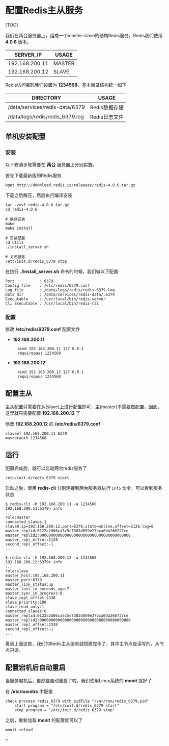 # 配置Redis主从服务

[TOC]

我们在两台服务器上，组成一个master-slave的结构Redis服务。Redis我们使用 **4.0.6** 版本。

| SERVER_IP | USAGE |
| --- | --- |
| 192.168.200.11 | MASTER |
| 192.168.200.12 | SLAVE |

Redis访问密码我们设置为 **1234568**，基本目录结构统一如下

| DIRECTORY | USAGE |
| --- | --- |
| /data/services/redis-data/6379 | Redis数据存储 |
| /data/logs/redis/redis_6379.log | Redis日志文件 |


## 单机安装配置

### 安装

以下安装步骤需要在 **两台** 服务器上分别实施。

首先下载最新版的Redis服务

    wget http://download.redis.io/releases/redis-4.0.6.tar.gz

下载之后解压，然后执行编译安装

    tar -zxvf redis-4.0.6.tar.gz
    cd redis-4.0.6
    
    # 编译安装
    make
    make install
    
    # 安装配置
    cd utils
    ./install_server.sh
    
    # 关闭服务
    /etc/init.d/redis_6379 stop

在执行 **./install_server.sh** 命令的时候，我们做以下配置

    Port           : 6379
    Config file    : /etc/redis/6379.conf
    Log file       : /data/logs/redis/redis-6379.log
    Data dir       : /data/services/redis-data/.6379
    Executable     : /usr/local/bin/redis-server
    Cli Executable : /usr/local/bin/redis-cli


### 配置

修改 **/etc/redis/6379.conf** 配置文件

- **192.168.200.11**

        bind 192.168.200.11 127.0.0.1
        requirepass 1234568

- **192.168.200.12**

        bind 192.168.200.12 127.0.0.1
        requirepass 1234568


## 配置主从

主从配置只需要在从(slave)上进行配置即可，主(master)不需要做配置，因此，这里就只需要配置 **192.168.200.12** 了

修改 **192.168.200.12** 的 **/etc/redis/6379.conf**

    slaveof 192.168.200.11 6379
    masterauth 1234568


## 运行

配置完成后，就可以启动两台redis服务了

    /etc/init.d/redis_6379 start

启动之后，使用 **redis-cli** 分别连接到两台服务器执行 `info` 命令，可以看到服务状态

    $ redis-cli -h 192.168.200.11 -a 1234568
    192.168.200.11:6379> info
    ...
    role:master
    connected_slaves:1
    slave0:ip=192.168.200.12,port=6379,state=online,offset=2128,lag=0
    master_replid:0122a2d06ca5c5c7383d059e27bca0da266727ce
    master_replid2:0000000000000000000000000000000000000000
    master_repl_offset:2128
    second_repl_offset:-1
    ...
    
    $ redis-cli -h 192.168.200.12 -a 1234568
    192.168.200.12:6379> info
    ...
    role:slave
    master_host:192.168.200.11
    master_port:6379
    master_link_status:up
    master_last_io_seconds_ago:7
    master_sync_in_progress:0
    slave_repl_offset:2338
    slave_priority:100
    slave_read_only:1
    connected_slaves:0
    master_replid:0122a2d06ca5c5c7383d059e27bca0da266727ce
    master_replid2:0000000000000000000000000000000000000000
    master_repl_offset:2338
    second_repl_offset:-1
    ...

看到上面这些，我们的Redis主从服务就搭建完毕了，其中主节点是读写的，从节点只读。

## 配置宕机后自动重启

当服务宕机后，自然要自动重启了啦，我们使用Linux系统的 **monit** 就好了

在 **/etc/monitrc** 中配置

    check process redis_6379 with pidfile "/var/run/redis_6379.pid"
        start program = "/etc/init.d/redis_6379 start"
        stop program = "/etc/init.d/redis_6379 stop"

之后，重新加载 **monit** 的配置就可以了

    monit reload
    
    
~



